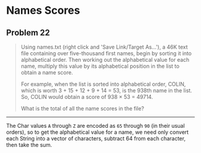 # Names Scores

## Problem 22

> Using names.txt (right click and 'Save Link/Target As...'), a 46K text file containing over five-thousand first names, begin by sorting it into alphabetical order. Then working out the alphabetical value for each name, multiply this value by its alphabetical position in the list to obtain a name score.
> 
> For example, when the list is sorted into alphabetical order, COLIN, which is worth 3 + 15 + 12 + 9 + 14 = 53, is the 938th name in the list. So, COLIN would obtain a score of 938 × 53 = 49714.
> 
> What is the total of all the name scores in the file?

---

The Char values `A` through `Z` are encoded as `65` through `90` (in their usual orders), so to get the alphabetical value for a name, we need only convert each String into a vector of characters, subtract 64 from each character, then take the sum.